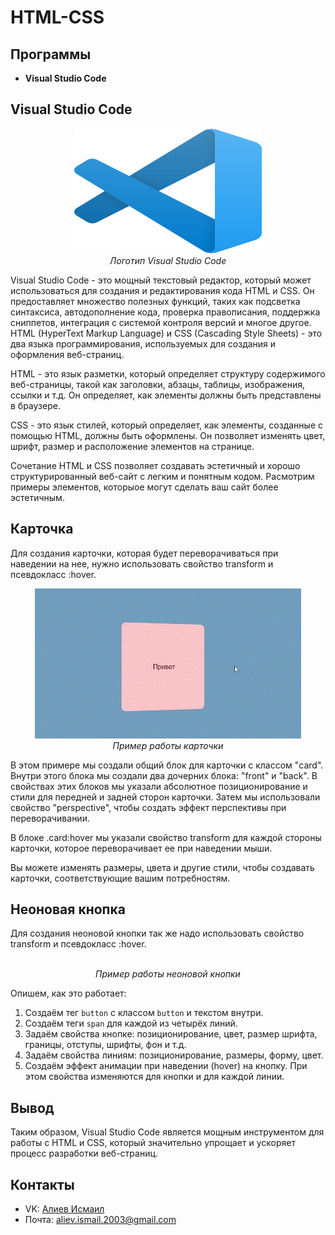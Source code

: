 # HTML-CSS
## Программы
- **Visual Studio Code**
## Visual Studio Code

<p align="center">
<img src="Files/vsc.png" width="300" height="200" alt=""><br>
<i>Логотип Visual Studio Code</i>
</p>  

Visual Studio Code - это мощный текстовый редактор, который может использоваться для создания и редактирования кода HTML и CSS. Он предоставляет множество полезных функций, таких как подсветка синтаксиса, автодополнение кода, проверка правописания, поддержка сниппетов, интеграция с системой контроля версий и многое другое. HTML (HyperText Markup Language) и CSS (Cascading Style Sheets) - это два языка программирования, используемых для создания и оформления веб-страниц. 

HTML - это язык разметки, который определяет структуру содержимого веб-страницы, такой как заголовки, абзацы, таблицы, изображения, ссылки и т.д. Он определяет, как элементы должны быть представлены в браузере.

CSS - это язык стилей, который определяет, как элементы, созданные с помощью HTML, должны быть оформлены. Он позволяет изменять цвет, шрифт, размер и расположение элементов на странице. 

Сочетание HTML и CSS позволяет создавать эстетичный и хорошо структурированный веб-сайт с легким и понятным кодом. Расмотрим примеры элементов, которыое могут сделать ваш сайт более эстетичным.

## Карточка

Для создания карточки, которая будет переворачиваться при наведении на нее, нужно использовать свойство transform и псевдокласс :hover.

<p align="center">
<img src="Files/card.gif" alt=""><br>
<i>Пример работы карточки</i>
</p>

В этом примере мы создали общий блок для карточки с классом "card". Внутри этого блока мы создали два дочерних блока: "front" и "back". В свойствах этих блоков мы указали абсолютное позиционирование и стили для передней и задней сторон карточки. Затем мы использовали свойство "perspective", чтобы создать эффект перспективы при переворачивании. 

В блоке .card:hover мы указали свойство transform для каждой стороны карточки, которое переворачивает ее при наведении мыши.

Вы можете изменять размеры, цвета и другие стили, чтобы создавать карточки, соответствующие вашим потребностям.

## Неоновая кнопка

Для создания неоновой кнопки так же надо использовать свойство transform и псевдокласс :hover.

<p align="center">
<img src="Examples/ButtonGIF.gif" alt=""><br>
<i>Пример работы неоновой кнопки</i>
</p>
  
  Опишем, как это работает:
1. Создаём тег `button` с классом `button` и текстом внутри.
2. Создаём теги `span` для каждой из четырёх линий.
3. Задаём свойства кнопке: позиционирование, цвет, размер шрифта, границы, отступы, шрифты, фон и т.д.
4. Задаём свойства линиям: позиционирование, размеры, форму, цвет.
5. Создаём эффект анимации при наведении (hover) на кнопку. При этом свойства изменяются для кнопки и для каждой линии.
  
## Вывод

Таким образом, Visual Studio Code является мощным инструментом для работы с HTML и CSS, который значительно упрощает и ускоряет процесс разработки веб-страниц.

## Контакты
* VK: <a href="https://vk.com/ismail2003">Алиев Исмаил</a>
* Почта: aliev.ismail.2003@gmail.com
